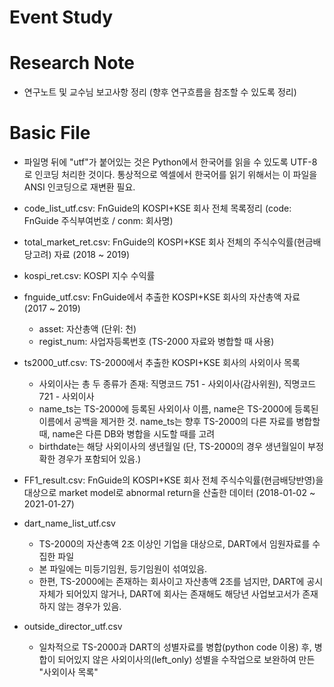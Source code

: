 # Event Study

# Research Note
- 연구노트 및 교수님 보고사항 정리 (향후 연구흐름을 참조할 수 있도록 정리)

# Basic File
- 파일명 뒤에 "utf"가 붙어있는 것은 Python에서 한국어를 읽을 수 있도록 UTF-8로 인코딩 처리한 것이다. 통상적으로 엑셀에서 한국어를 읽기 위해서는 이 파일을 ANSI 인코딩으로 재변환 필요.

- code_list_utf.csv: FnGuide의 KOSPI+KSE 회사 전체 목록정리 (code: FnGuide 주식부여번호 / conm: 회사명)

- total_market_ret.csv: FnGuide의 KOSPI+KSE 회사 전체의 주식수익률(현금배당고려) 자료 (2018 ~ 2019)

- kospi_ret.csv: KOSPI 지수 수익률

- fnguide_utf.csv: FnGuide에서 추출한 KOSPI+KSE 회사의 자산총액 자료 (2017 ~ 2019)
  * asset: 자산총액 (단위: 천)
  * regist_num: 사업자등록번호 (TS-2000 자료와 병합할 때 사용)
  
- ts2000_utf.csv: TS-2000에서 추출한 KOSPI+KSE 회사의 사외이사 목록
  * 사외이사는 총 두 종류가 존재: 직명코드 751 - 사외이사(감사위원), 직명코드 721 - 사외이사
  * name_ts는 TS-2000에 등록된 사외이사 이름, name은 TS-2000에 등록된 이름에서 공백을 제거한 것. 
    name_ts는 향후 TS-2000의 다른 자료를 병합할 때, name은 다른 DB와 병합을 시도할 때를 고려
  * birthdate는 해당 사외이사의 생년월일 (단, TS-2000의 경우 생년월일이 부정확한 경우가 포함되어 있음.)
  
- FF1_result.csv: FnGuide의 KOSPI+KSE 회사 전체 주식수익률(현금배당반영)을 대상으로 market model로 abnormal return을 산출한 데이터 (2018-01-02 ~ 2021-01-27)

- dart_name_list_utf.csv
  * TS-2000의 자산총액 2조 이상인 기업을 대상으로, DART에서 임원자료를 수집한 파일
  * 본 파일에는 미등기임원, 등기임원이 섞여있음. 
  * 한편, TS-2000에는 존재하는 회사이고 자산총액 2조를 넘지만, DART에 공시 자체가 되어있지 않거나, DART에 회사는 존재해도 해당년 사업보고서가 존재하지 않는 경우가 있음.
  
- outside_director_utf.csv
  * 일차적으로 TS-2000과 DART의 성별자료를 병합(python code 이용) 후, 병합이 되어있지 않은 사외이사의(left_only) 성별을 수작업으로 보완하여 만든 "사외이사 목록"
  
